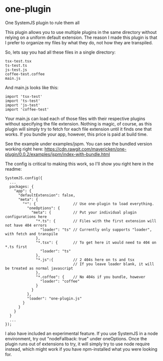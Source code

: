 # one-plugin
One SystemJS plugin to rule them all

This plugin allows you to use multiple plugins in the same directory without relying on a uniform default extension.
The reason I made this plugin is that I prefer to organize my files by what they do, not how they are transpiled.

So, lets say you had all these files in a single directory:
```
tsx-test.tsx 
ts-test.ts
js-test.js
coffee-test.coffee
main.js
```

And main.js looks like this:
```
import 'tsx-test'
import 'ts-test'
import 'js-test'
import 'coffee-test'
```

Your main.js can load each of those files with their respective plugins without specifying the file extension.
Nothing is magic, of course, as this plugin will simply try to fetch for each file extension until it finds one that works.
If you bundle your app, however, this price is paid at build time.

See the example under examples/jspm.
You can see the bundled version working right here: https://cdn.rawgit.com/mavericken/one-plugin/0.0.2/examples/jspm/index-with-bundle.html

The config is critical to making this work, so I'll show you right here in the readme:
```
SystemJS.config({
  ...
  packages: {
    "app": {
      "defaultExtension": false,
      "meta": {
        "*": {                 // Use one-plugin to load everything.
          "oneOptions": {
            "meta": {          // Put your individual plugin configurations here
              "*.ts": {        // Files with the first extension will not have 404 errors
                "loader": "ts" // Currently only supports "loader", with fetch and transpile
              },
              "*.tsx": {       // To get here it would need to 404 on *.ts first
                "loader": "ts"
              },
              "*.js":{         // 2 404s here on ts and tsx
                               // If you leave loader blank, it will be treated as normal javascript
              },
              "*.coffee": {    // No 404s if you bundle, however
                "loader": "coffee"
              }
            }
          },
          "loader": "one-plugin.js"
        }
      }
    }
  }
  ...
});
```

I also have included an experimental feature. If you use SystemJS in a node environment, try out "nodeFallback: true" under oneOptions. Once the plugin runs out of extensions to try, it will simply try to use node require instead, which might work if you have npm-installed what you were looking for.